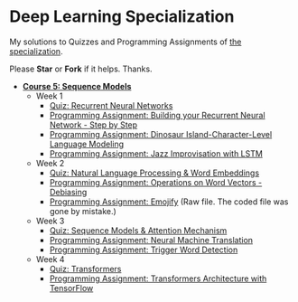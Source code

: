 # Deep Learning Specialization

My solutions to Quizzes and Programming Assignments of [the specialization](https://www.coursera.org/specializations/deep-learning).

Please **Star** or **Fork** if it helps. Thanks.

+ **[Course 5: Sequence Models](https://www.coursera.org/learn/nlp-sequence-models)**
  + Week 1
    + [Quiz: Recurrent Neural Networks](https://github.com/zhang-guodong/Deep-Learning-Specialization/blob/main/Sequence%20Models/Week%201/Recurrent%20Neural%20Networks.pdf)
    + [Programming Assignment: Building your Recurrent Neural Network - Step by Step](https://github.com/zhang-guodong/Deep-Learning-Specialization/blob/main/Sequence%20Models/Week%201/Building_a_Recurrent_Neural_Network_Step_by_Step.ipynb)
    + [Programming Assignment: Dinosaur Island-Character-Level Language Modeling](https://github.com/zhang-guodong/Deep-Learning-Specialization/blob/main/Sequence%20Models/Week%201/Dinosaurus_Island_Character_level_language_model.ipynb)
    + [Programming Assignment: Jazz Improvisation with LSTM](https://github.com/zhang-guodong/Deep-Learning-Specialization/blob/main/Sequence%20Models/Week%201/Improvise_a_Jazz_Solo_with_an_LSTM_Network_v4.ipynb)
  + Week 2
    + [Quiz: Natural Language Processing & Word Embeddings](https://github.com/zhang-guodong/Deep-Learning-Specialization/blob/main/Sequence%20Models/Week%202/Natural%20Language%20Processing%20%26%20Word%20Embeddings.pdf)
    + [Programming Assignment: Operations on Word Vectors - Debiasing](https://github.com/zhang-guodong/Deep-Learning-Specialization/blob/main/Sequence%20Models/Week%202/Operations_on_word_vectors_v2a.ipynb)
    + [Programming Assignment: Emojify](https://github.com/zhang-guodong/Deep-Learning-Specialization/blob/main/Sequence%20Models/Week%202/Emoji_v3a.ipynb) (Raw file. The coded file was gone by mistake.)
  + Week 3
    + [Quiz: Sequence Models & Attention Mechanism](https://github.com/zhang-guodong/Deep-Learning-Specialization/blob/main/Sequence%20Models/Week%203/Sequence%20Models%20%26%20Attention%20Mechanism.pdf)
    + [Programming Assignment: Neural Machine Translation](https://github.com/zhang-guodong/Deep-Learning-Specialization/blob/main/Sequence%20Models/Week%203/Neural_machine_translation_with_attention_v4a.ipynb)
    + [Programming Assignment: Trigger Word Detection](https://github.com/zhang-guodong/Deep-Learning-Specialization/blob/main/Sequence%20Models/Week%203/Trigger_word_detection_v2a.ipynb)
  + Week 4
    + [Quiz: Transformers](https://github.com/zhang-guodong/Deep-Learning-Specialization/blob/main/Sequence%20Models/Week%204/Transformers.pdf)
    + [Programming Assignment: Transformers Architecture with TensorFlow](https://github.com/zhang-guodong/Deep-Learning-Specialization/blob/main/Sequence%20Models/Week%204/C5_W4_A1_Transformer_Subclass_v1.ipynb)
    
